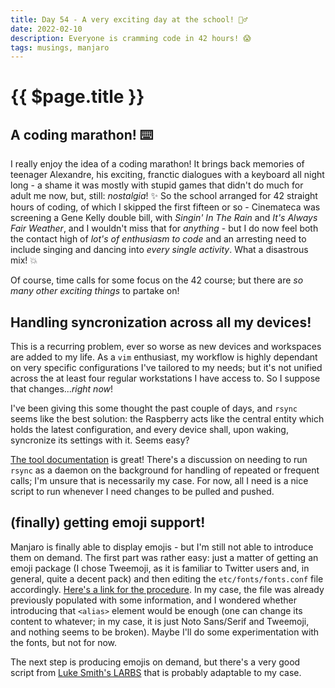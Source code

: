 ```yaml
---
title: Day 54 - A very exciting day at the school! 🏋️‍♂️
date: 2022-02-10
description: Everyone is cramming code in 42 hours! 😱
tags: musings, manjaro
---
```


# {{ $page.title }}

## A coding marathon! ⌨️

I really enjoy the idea of a coding marathon! It brings back memories of teenager Alexandre, his exciting, franctic dialogues with a keyboard all night long - a shame it was mostly with stupid games that didn't do much for adult me now, but, still: *nostalgia*! ✨ So the school arranged for 42 straight hours of coding, of which I skipped the first fifteen or so - Cinemateca was screening a Gene Kelly double bill, with *Singin' In The Rain* and *It's Always Fair Weather*, and I wouldn't miss that for *anything* - but I do now feel both the contact high of *lot's of enthusiasm to code* and an arresting need to include singing and dancing into *every single activity*. What a disastrous mix! 💥

Of course, time calls for some focus on the 42 course; but there are *so many other exciting things* to partake on!

## Handling syncronization across all my devices!

This is a recurring problem, ever so worse as new devices and workspaces are added to my life. As a `vim` enthusiast, my workflow is highly dependant on very specific configurations I've tailored to my needs; but it's not unified across the at least four regular workstations I have access to. So I suppose that changes...*right now*!

I've been giving this some thought the past couple of days, and `rsync` seems like the best solution: the Raspberry acts like the central entity which holds the latest configuration, and every device shall, upon waking, syncronize its settings with it. Seems easy?

[The tool documentation](https://rsync.samba.org/documentation.html) is great! There's a discussion on needing to run `rsync` as a daemon on the background for handling of repeated or frequent calls; I'm unsure that is necessarily my case. For now, all I need is a nice script to run whenever I need changes to be pulled and pushed.

## (finally) getting emoji support! 

Manjaro is finally able to display emojis - but I'm still not able to introduce them on demand. The first part was rather easy: just a matter of getting an emoji package (I chose Tweemoji, as it is familiar to Twitter users and, in general, quite a decent pack) and then editing the `etc/fonts/fonts.conf` file accordingly. [Here's a link for the procedure](https://archived.forum.manjaro.org/t/tutorial-how-to-enable-system-wide-color-emoji-support/35188). In my case, the file was already previously populated with some information, and I wondered whether introducing that `<alias>` element would be enough (one can change its content to whatever; in my case, it is just Noto Sans/Serif and Tweemoji, and nothing seems to be broken). Maybe I'll do some experimentation with the fonts, but not for now.

The next step is producing emojis on demand, but there's a very good script from [Luke Smith's LARBS](https://larbs.xyz/) that is probably adaptable to my case.

<FetchComments :title=$frontmatter.title />
<PostComments :title=$frontmatter.title />
